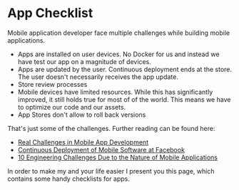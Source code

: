 # App Checklist 

Mobile application developer face multiple challenges while building 
mobile applications.

- Apps are installed on user devices. No Docker for us and instead we have test our app on a magnitude of devices.
- Apps are updated by the user. Continuous deployment ends at the store. The user doesn't necessarily receives the app update.
- Store review processes
- Mobile devices have limited resources. While this has significantly improved, it still holds true for most of of the world.
    This means we have to optimize our code and our assets.
- App Stores don't allow to roll back versions

That's just some of the challenges.
Further reading can be found here:
- [Real Challenges in Mobile App Development](https://doi.org/10.1109/ESEM.2013.9)
- [Continuous Deployment of Mobile Software at Facebook](https://research.fb.com/publications/continuous-deployment-of-mobile-software-at-facebook/)
- [10 Engineering Challenges Due to the Nature of Mobile Applications](https://blog.pragmaticengineer.com/10-engineering-challenges-due-to-the-nature-of-mobile-applications/)

In order to make my and your life easier I present you this page, which contains 
some handy checklists for apps.